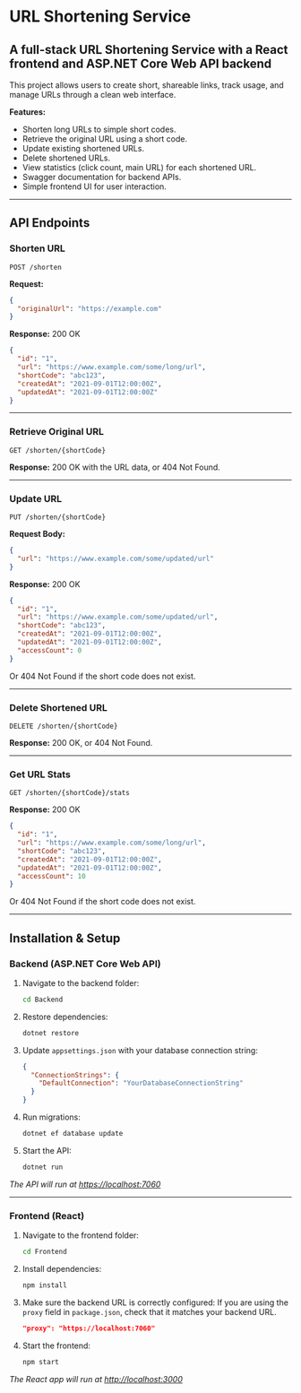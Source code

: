 # URL Shortening Service

## A full-stack URL Shortening Service with a React frontend and ASP.NET Core Web API backend

This project allows users to create short, shareable links, track usage, and manage URLs through a clean web interface.

**Features:**

* Shorten long URLs to simple short codes.
* Retrieve the original URL using a short code.
* Update existing shortened URLs.
* Delete shortened URLs.
* View statistics (click count, main URL) for each shortened URL.
* Swagger documentation for backend APIs.
* Simple frontend UI for user interaction.

---

## API Endpoints

### Shorten URL

```http
POST /shorten
```

**Request:**

```json
{
  "originalUrl": "https://example.com"
}
```

**Response:** 200 OK

```json
{
  "id": "1",
  "url": "https://www.example.com/some/long/url",
  "shortCode": "abc123",
  "createdAt": "2021-09-01T12:00:00Z",
  "updatedAt": "2021-09-01T12:00:00Z"
}
```

---

### Retrieve Original URL

```http
GET /shorten/{shortCode}
```

**Response:** 200 OK with the URL data, or 404 Not Found.

---

### Update URL

```http
PUT /shorten/{shortCode}
```

**Request Body:**

```json
{
  "url": "https://www.example.com/some/updated/url"
}
```

**Response:** 200 OK

```json
{
  "id": "1",
  "url": "https://www.example.com/some/updated/url",
  "shortCode": "abc123",
  "createdAt": "2021-09-01T12:00:00Z",
  "updatedAt": "2021-09-01T12:00:00Z",
  "accessCount": 0
}
```

Or 404 Not Found if the short code does not exist.

---

### Delete Shortened URL

```http
DELETE /shorten/{shortCode}
```

**Response:** 200 OK, or 404 Not Found.

---

### Get URL Stats

```http
GET /shorten/{shortCode}/stats
```

**Response:** 200 OK

```json
{
  "id": "1",
  "url": "https://www.example.com/some/long/url",
  "shortCode": "abc123",
  "createdAt": "2021-09-01T12:00:00Z",
  "updatedAt": "2021-09-01T12:00:00Z",
  "accessCount": 10
}
```

Or 404 Not Found if the short code does not exist.

---

## Installation & Setup

### Backend (ASP.NET Core Web API)

1. Navigate to the backend folder:

   ```bash
   cd Backend
   ```

2. Restore dependencies:

   ```bash
   dotnet restore
   ```

3. Update `appsettings.json` with your database connection string:

   ```json
   {
     "ConnectionStrings": {
       "DefaultConnection": "YourDatabaseConnectionString"
     }
   }
   ```

4. Run migrations:

   ```bash
   dotnet ef database update
   ```

5. Start the API:

   ```bash
   dotnet run
   ```

*The API will run at [https://localhost:7060](https://localhost:7060)*

---

### Frontend (React)

1. Navigate to the frontend folder:

   ```bash
   cd Frontend
   ```

2. Install dependencies:

   ```bash
   npm install
   ```

3. Make sure the backend URL is correctly configured:
   If you are using the `proxy` field in `package.json`, check that it matches your backend URL.

   ```json
   "proxy": "https://localhost:7060"
   ```

4. Start the frontend:

   ```bash
   npm start
   ```

*The React app will run at [http://localhost:3000](http://localhost:3000)*
